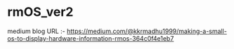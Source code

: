 # rmOS_ver2

medium blog URL :- https://medium.com/@kkrmadhu1999/making-a-small-os-to-display-hardware-information-rmos-364c0f4e1eb7
